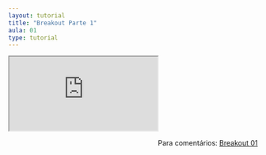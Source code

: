 ```yaml
---
layout: tutorial
title: "Breakout Parte 1"
aula: 01
type: tutorial
---
```


<iframe src="https://docs.google.com/document/d/e/2PACX-1vQ3lEHOr__lfoMt2kRlIbkU7NS40mSlumyMRKmY3OmhE4ZWcjInG61bYZkWDLE1aHxPS1oSqCu44mQL/pub?embedded=true"></iframe>

<span style="float:right">Para comentários: [Breakout 01](https://docs.google.com/document/d/1mVJd7dUblghCx7bWHx_VI9MLV6KiZnFIbM7reClv49E/edit?usp=sharing)</span>
